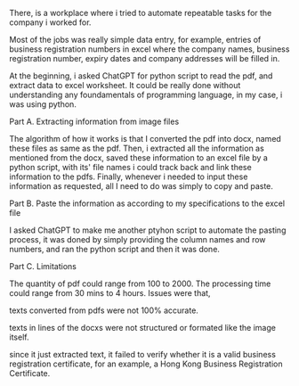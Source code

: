 There, is a workplace where i tried to automate repeatable tasks
for the company i worked for.

Most of the jobs was really simple data entry,
for example, entries of business registration numbers in excel
where the company names, business registration number, expiry dates
and company addresses will be filled in.

At the beginning, i asked ChatGPT for python script to 
read the pdf, and extract data to excel worksheet. 
It could be really done without understanding any foundamentals of 
programming language, in my case, i was using python.

Part A. Extracting information from image files

The algorithm of how it works is that I converted the pdf into docx,
named these files as same as the pdf. Then, i extracted all the information as mentioned from the docx,
saved these information to an excel file by a python script, 
with its' file names i could track back and link these information to the pdfs.
Finally, whenever i needed to input these information as requested,
all I need to do was simply to copy and paste.

Part B. Paste the information as according to my specifications to the excel file

I asked ChatGPT to make me another ptyhon script to automate the pasting process,
it was doned by simply providing the column names and row numbers,
and ran the python script and then it was done.

Part C. Limitations

The quantity of pdf could range from 100 to 2000.
The processing time could range from 30 mins to 4 hours.
Issues were that, 

texts converted from pdfs were not 100% accurate.

texts in lines of the docxs were not structured or formated like the image itself.

since it just extracted text, it failed to verify whether it is a valid business registration certificate,
for an example, a Hong Kong Business Registration Certificate.








